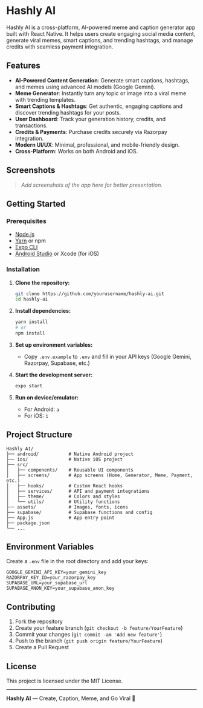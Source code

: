 # Hashly AI

Hashly AI is a cross-platform, AI-powered meme and caption generator app built with React Native. It helps users create engaging social media content, generate viral memes, smart captions, and trending hashtags, and manage credits with seamless payment integration.

## Features

- **AI-Powered Content Generation**: Generate smart captions, hashtags, and memes using advanced AI models (Google Gemini).
- **Meme Generator**: Instantly turn any topic or image into a viral meme with trending templates.
- **Smart Captions & Hashtags**: Get authentic, engaging captions and discover trending hashtags for your posts.
- **User Dashboard**: Track your generation history, credits, and transactions.
- **Credits & Payments**: Purchase credits securely via Razorpay integration.
- **Modern UI/UX**: Minimal, professional, and mobile-friendly design.
- **Cross-Platform**: Works on both Android and iOS.

## Screenshots

> _Add screenshots of the app here for better presentation._

## Getting Started

### Prerequisites
- [Node.js](https://nodejs.org/)
- [Yarn](https://yarnpkg.com/) or npm
- [Expo CLI](https://docs.expo.dev/get-started/installation/)
- [Android Studio](https://developer.android.com/studio) or Xcode (for iOS)

### Installation

1. **Clone the repository:**
   ```sh
   git clone https://github.com/yourusername/hashly-ai.git
   cd hashly-ai
   ```
2. **Install dependencies:**
   ```sh
   yarn install
   # or
   npm install
   ```
3. **Set up environment variables:**
   - Copy `.env.example` to `.env` and fill in your API keys (Google Gemini, Razorpay, Supabase, etc.)

4. **Start the development server:**
   ```sh
   expo start
   ```

5. **Run on device/emulator:**
   - For Android: `a`
   - For iOS: `i`

## Project Structure

```
Hashly AI/
├── android/           # Native Android project
├── ios/               # Native iOS project
├── src/
│   ├── components/    # Reusable UI components
│   ├── screens/       # App screens (Home, Generator, Meme, Payment, etc.)
│   ├── hooks/         # Custom React hooks
│   ├── services/      # API and payment integrations
│   ├── theme/         # Colors and styles
│   └── utils/         # Utility functions
├── assets/            # Images, fonts, icons
├── supabase/          # Supabase functions and config
├── App.js             # App entry point
├── package.json
└── ...
```

## Environment Variables

Create a `.env` file in the root directory and add your keys:

```
GOOGLE_GEMINI_API_KEY=your_gemini_key
RAZORPAY_KEY_ID=your_razorpay_key
SUPABASE_URL=your_supabase_url
SUPABASE_ANON_KEY=your_supabase_anon_key
```

## Contributing

1. Fork the repository
2. Create your feature branch (`git checkout -b feature/YourFeature`)
3. Commit your changes (`git commit -am 'Add new feature'`)
4. Push to the branch (`git push origin feature/YourFeature`)
5. Create a Pull Request

## License

This project is licensed under the MIT License.

---

**Hashly AI** — Create, Caption, Meme, and Go Viral 🚀 